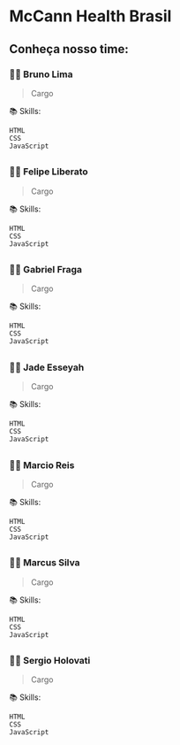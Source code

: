 # McCann Health Brasil

## Conheça nosso time:

### 👨‍💻 **Bruno Lima**
> Cargo

📚 Skills: 
```
HTML
CSS
JavaScript
```
##

### 👨‍💻 **Felipe Liberato**
> Cargo

📚 Skills: 
```
HTML
CSS
JavaScript
```
##

### 👨‍💻 **Gabriel Fraga**
> Cargo

📚 Skills: 
```
HTML
CSS
JavaScript
```
##

### 👨‍💻 **Jade Esseyah**
> Cargo

📚 Skills: 
```
HTML
CSS
JavaScript
```
##

### 👨‍💻 **Marcio Reis**
> Cargo

📚 Skills: 
```
HTML
CSS
JavaScript
```
##

### 👨‍💻 **Marcus Silva**
> Cargo

📚 Skills: 
```
HTML
CSS
JavaScript
```
##

### 👨‍💻 **Sergio Holovati**
> Cargo

📚 Skills: 
```
HTML
CSS
JavaScript
```
